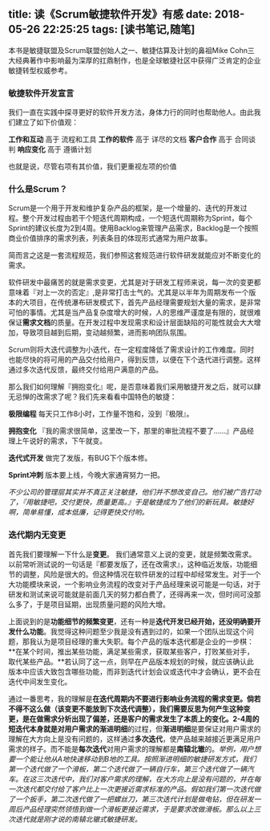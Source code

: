 title: 读《Scrum敏捷软件开发》有感
date: 2018-05-26 22:25:25
tags: [读书笔记,随笔]
---

本书是敏捷联盟及Scrum联盟创始人之一、敏捷估算及计划的鼻祖Mike Cohn三大经典著作中影响最为深厚的扛鼎制作，也是全球敏捷社区中获得广泛肯定的企业敏捷转型权威参考。

### 敏捷软件开发宣言
我们一直在实践中探寻更好的软件开发方法，身体力行的同时也帮助他人。由此我们建立了如下价值观：

**工作和互动** 高于 流程和工具
**工作的软件** 高于 详尽的文档
**客户合作** 高于 合同谈判
**响应变化** 高于 遵循计划

也就是说，尽管右项有其价值，我们更重视左项的价值

### 什么是Scrum？
Scrum是一个用于开发和维护复杂产品的框架，是一个增量的、迭代的开发过程。整个开发过程由若干个短迭代周期构成，一个短迭代周期称为Sprint，每个Sprint的建议长度为2到4周。使用Backlog来管理产品需求，Backlog是一个按照商业价值排序的需求列表，列表条目的体现形式通常为用户故事。

简而言之这是一套流程规范，我们参照这套规范进行软件研发就能应对不断变化的需求。

软件研发中最痛苦的就是需求变更，尤其是对于研发工程师来说，每一次的变更都意味着『对上一次的否定』,是非常打击士气的。尤其是以半年为周期发布一个版本的大项目，在传统瀑布研发模式下，首先产品经理需要规划大量的需求，是非常可怕的事情。尤其是当产品复杂度增大的时候，人的思维严谨度是有限的，就很难保证**需求文档**的质量。在开发过程中发现需求和设计层面缺陷的可能性就会大大增加，导致项目越到后期，变动越频繁，进而影响团队氛围。

Scrum则将大迭代调整为小迭代，在一定程度降低了需求设计的工作难度。同时也能尽快的将可用的产品交付给用户，得到反馈，以便在下个迭代进行调整。这样通过多次迭代反馈，最终交付给用户满意的产品。

那么我们如何理解『拥抱变化』呢，是否意味着我们采用敏捷开发之后，就可以肆无忌惮的改需求了呢？我们先来看看中国特色的敏捷：

**极限编程**
每天只工作8小时，工作量不饱和，没到『极限』。

**拥抱变化**
『我的需求很简单，这里改一下，那里的审批流程不要了……』产品经理上午说好的需求，下午就变。

**迭代式开发**
做完了发版，有BUG下个版本修。

**Sprint冲刺**
版本要上线，今晚大家通宵努力一把。

*不少公司的管理层其实并不真正关注敏捷，他们并不想改变自己。他们被广告打动了，『用敏捷吧，交付更快，质量更高。』于是敏捷成为了他们的新玩具。敏捷好啊，简单易懂，成本低廉，记得更快交付哟。*

### 迭代期内无变更
首先我们要理解一下什么是**变更**。
我们通常意义上说的变更，就是频繁改需求。以前常听测试说的一句话是『都要发版了，还在改需求』，这种临近发版，功能细节的调整，风险是很大的。但这种情况在软件研发的过程中却经常发生。对于一个大功能模块来说，一个影响业务流程的改变对于产品经理来说可能是一句话，对于研发和测试来说可能就是前面几天的努力都白费了，还得再来一次，但时间可没那么多了，于是项目延期，出现质量问题的风险大增。

上面说到的是**功能细节的频繁变更**，还有一种是**迭代开发已经开始，还没明确要开发什么功能**。我觉得这种问题至少我是没有遇到过的，如果一个团队出现这个问题，那我认为是项目经理的重大失职。每个产品的版本迭代都是企业的一步棋：**在某个时间，推出某些功能，满足某些需求，获取某些客户，打败某些对手，取代某些产品。**若认同了这一点，则早在产品版本规划的时候，就应该确认此版本中应该大致包含哪些功能，而非到迭代计划会议或迭代中才会确认，更不会在迭代中间发生变化。

通过一番思考，我的理解是**在迭代周期内不要进行影响业务流程的需求变更。**倘若不得不这么做（该变更不能放到下次迭代调整），我们需要反思为何产生这种变更，是在做需求分析出现了偏差，还是客户的需求发生了本质上的变化。2-4周的短迭代本身就是对用户需求的**渐进明细**的过程，但**渐进明细**是要保证对用户需求的理解在大方向上是没有问题的，这样通过**多次迭代**，使产品越来越接近更满足用户需求的样子。而不能是**每次迭代**对用户需求的理解都是**南辕北辙**的。*举例，用户想要一个能让他从A地快速移动到B地的工具。按照渐进明细的敏捷研发方式，我们第一个迭代做了一个滑板，第二个迭代做了一辆自行车，第三个迭代做了一辆汽车。在这三次迭代中，我们对客户需求的理解，在大方向上是没有问题的，并在每一次迭代都交付给了客户比上一次更接近需求标准的产品。假如我们第一次迭代做了一个扳手，第二次迭代做了一把螺丝刀，第三次迭代计划是做电钻，但在研发一周后产品经理突然领悟到做一个滑板更接近需求，于是要求改做滑板。那么以上三次迭代就是刚才说的南辕北辙式敏捷研发。*


